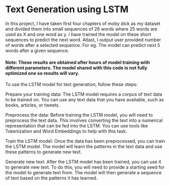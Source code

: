 
# Text Generation using LSTM

In this project, I have taken first four chapters of moby dick as my dataset and divided them into small sequences of 26 words where 25 words are used as X and one word as y. I have trained the model on these short sequences to predict the next word. Atlast, I output user provided number of words after a selected sequence. For eg. The model can predict next 5 words after a given sequence.

#### Note: These results are obtained after hours of model training with different parameters. The model shared with this code is not fully optimized one so results will vary.


To use the LSTM model for text generation, follow these steps:

Prepare your training data: The LSTM model requires a corpus of text data to be trained on. You can use any text data that you have available, such as books, articles, or tweets.

Preprocess the data: Before training the LSTM model, you will need to preprocess the text data. This involves converting the text into a numerical representation that can be fed into the LSTM. You can use tools like Tokenization and Word Embeddings to help with this task.

Train the LSTM model: Once the data has been preprocessed, you can train the LSTM model. The model will learn the patterns in the text data and use these patterns to generate new text.

Generate new text: After the LSTM model has been trained, you can use it to generate new text. To do this, you will need to provide a starting seed for the model to generate text from. The model will then generate a sequence of text based on the patterns it has learned.
